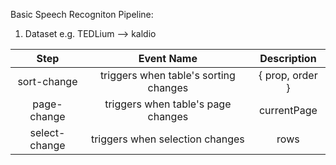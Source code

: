Basic Speech Recogniton Pipeline:

1) Dataset e.g. TEDLium --> kaldio



| Step |  Event Name  |  Description  |  
|  :--:  |  :--:  |  :--:  |  
| sort-change | triggers when table's sorting changes | { prop, order } |
| page-change | triggers when table's page changes | currentPage |
| select-change | triggers when selection changes | rows |